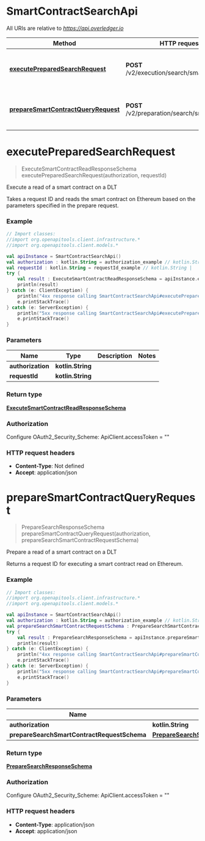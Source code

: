 # SmartContractSearchApi

All URIs are relative to *https://api.overledger.io*

Method | HTTP request | Description
------------- | ------------- | -------------
[**executePreparedSearchRequest**](SmartContractSearchApi.md#executePreparedSearchRequest) | **POST** /v2/execution/search/smartcontract | Execute a read of a smart contract on a DLT
[**prepareSmartContractQueryRequest**](SmartContractSearchApi.md#prepareSmartContractQueryRequest) | **POST** /v2/preparation/search/smartcontract | Prepare a read of a smart contract on a DLT


<a name="executePreparedSearchRequest"></a>
# **executePreparedSearchRequest**
> ExecuteSmartContractReadResponseSchema executePreparedSearchRequest(authorization, requestId)

Execute a read of a smart contract on a DLT

Takes a request ID and reads the smart contract on Ethereum based on the parameters specified in the prepare request.

### Example
```kotlin
// Import classes:
//import org.openapitools.client.infrastructure.*
//import org.openapitools.client.models.*

val apiInstance = SmartContractSearchApi()
val authorization : kotlin.String = authorization_example // kotlin.String | 
val requestId : kotlin.String = requestId_example // kotlin.String | 
try {
    val result : ExecuteSmartContractReadResponseSchema = apiInstance.executePreparedSearchRequest(authorization, requestId)
    println(result)
} catch (e: ClientException) {
    println("4xx response calling SmartContractSearchApi#executePreparedSearchRequest")
    e.printStackTrace()
} catch (e: ServerException) {
    println("5xx response calling SmartContractSearchApi#executePreparedSearchRequest")
    e.printStackTrace()
}
```

### Parameters

Name | Type | Description  | Notes
------------- | ------------- | ------------- | -------------
 **authorization** | **kotlin.String**|  |
 **requestId** | **kotlin.String**|  |

### Return type

[**ExecuteSmartContractReadResponseSchema**](ExecuteSmartContractReadResponseSchema.md)

### Authorization


Configure OAuth2_Security_Scheme:
    ApiClient.accessToken = ""

### HTTP request headers

 - **Content-Type**: Not defined
 - **Accept**: application/json

<a name="prepareSmartContractQueryRequest"></a>
# **prepareSmartContractQueryRequest**
> PrepareSearchResponseSchema prepareSmartContractQueryRequest(authorization, prepareSearchSmartContractRequestSchema)

Prepare a read of a smart contract on a DLT

Returns a request ID for executing a smart contract read on Ethereum.

### Example
```kotlin
// Import classes:
//import org.openapitools.client.infrastructure.*
//import org.openapitools.client.models.*

val apiInstance = SmartContractSearchApi()
val authorization : kotlin.String = authorization_example // kotlin.String | 
val prepareSearchSmartContractRequestSchema : PrepareSearchSmartContractRequestSchema = {"requestDetails":{"destination":[{"smartContract":{"function":{"name":"balanceOf","inputParameters":[{"type":"address","value":"0x8917cf2A57DF39D311a96c53FCCA76dAFB25392B"}],"outputParameters":[{"type":"uint256"}]},"smartContractId":"0xF9cd6C86992Fce1481dBc4bDB7E1b101c1e8cEE2"}}]},"location":{"technology":"Ethereum","network":"Ropsten Testnet"}} // PrepareSearchSmartContractRequestSchema | 
try {
    val result : PrepareSearchResponseSchema = apiInstance.prepareSmartContractQueryRequest(authorization, prepareSearchSmartContractRequestSchema)
    println(result)
} catch (e: ClientException) {
    println("4xx response calling SmartContractSearchApi#prepareSmartContractQueryRequest")
    e.printStackTrace()
} catch (e: ServerException) {
    println("5xx response calling SmartContractSearchApi#prepareSmartContractQueryRequest")
    e.printStackTrace()
}
```

### Parameters

Name | Type | Description  | Notes
------------- | ------------- | ------------- | -------------
 **authorization** | **kotlin.String**|  |
 **prepareSearchSmartContractRequestSchema** | [**PrepareSearchSmartContractRequestSchema**](PrepareSearchSmartContractRequestSchema.md)|  |

### Return type

[**PrepareSearchResponseSchema**](PrepareSearchResponseSchema.md)

### Authorization


Configure OAuth2_Security_Scheme:
    ApiClient.accessToken = ""

### HTTP request headers

 - **Content-Type**: application/json
 - **Accept**: application/json

